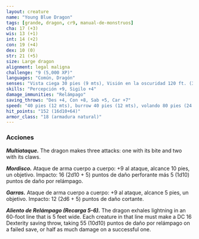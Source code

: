 ```yaml
---
layout: creature
name: "Young Blue Dragon"
tags: [grande, dragon, cr9, manual-de-monstruos]
cha: 17 (+3)
wis: 13 (+1)
int: 14 (+2)
con: 19 (+4)
dex: 10 (0)
str: 21 (+5)
size: Large dragon
alignment: legal maligna
challenge: "9 (5,000 XP)"
languages: "Común, Dragón"
senses: "Vista ciega 30 pies (9 mts), Visión en la oscuridad 120 ft. (36 mts)"
skills: "Percepción +9, Sigilo +4"
damage_immunities: "Relámpago"
saving_throws: "Des +4, Con +8, Sab +5, Car +7"
speed: "40 pies (12 mts), burrow 40 pies (12 mts), volando 80 pies (24 mts)"
hit_points: "152 (16d10+64)"
armor_class: "18 (armadura natural)"
---
```


### Acciones

***Multiataque.*** The dragon makes three attacks: one with its bite and two with its claws.

***Mordisco.*** Ataque de arma cuerpo a cuerpo: +9 al ataque, alcance 10 pies, un objetivo. Impacto: 16 (2d10 + 5) puntos de daño perforante más 5 (1d10) puntos de daño por relámpago.

***Garras.*** Ataque de arma cuerpo a cuerpo: +9 al ataque, alcance 5 pies, un objetivo. Impacto: 12 (2d6 + 5) puntos de daño cortante.

***Aliento de Relámpago (Recarga 5-6).*** The dragon exhales lightning in an 60-foot line that is 5 feet wide. Each creature in that line must make a DC 16 Dexterity saving throw, taking 55 (10d10) puntos de daño por relámpago on a failed save, or half as much damage on a successful one.